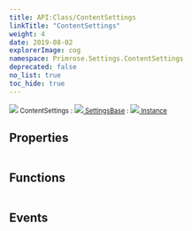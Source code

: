 ```yaml
---
title: API:Class/ContentSettings
linkTitle: "ContentSettings"
weight: 4
date: 2019-08-02
explorerImage: cog
namespace: Primrose.Settings.ContentSettings
deprecated: false
no_list: true
toc_hide: true
---
```

<small class="inheritance">
<span class="" href="/docs/api-reference/Class/ContentSettings"><img src="/icons/silk/cog.png"/>&nbsp;ContentSettings</span>&nbsp;:&nbsp;<a class="" href="/docs/api-reference/Class/SettingsBase"><img src="/icons/silk/cog.png"/>&nbsp;SettingsBase</a>&nbsp;:&nbsp;<a class="" href="/docs/api-reference/Class/Instance"><img src="/icons/silk/default.png"/>&nbsp;Instance</a></small>
 
## Properties
 
<table class="studiohide">
<tbody>
</tbody>
</table>
 
## Functions
 
<table class="studiohide">
<tbody>
</tbody>
</table>
 
## Events
 
<table class="studiohide">
<tbody>
</tbody>
</table>
<b>
</b>
<div class="inheritors">
<ul class="root">
</ul>
</div>
